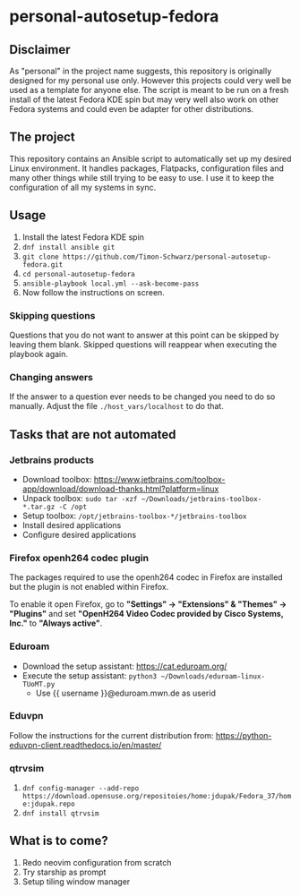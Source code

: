 # personal-autosetup-fedora

## Disclaimer

As "personal" in the project name suggests, this repository is originally designed for my personal use only.
However this projects could very well be used as a template for anyone else.
The script is meant to be run on a fresh install of the latest Fedora KDE spin but may very well also work on other Fedora systems and could even be adapter for other distributions.

## The project

This repository contains an Ansible script to automatically set up my desired Linux environment.
It handles packages, Flatpacks, configuration files and many other things while still trying to be easy to use.
I use it to keep the configuration of all my systems in sync.

## Usage

1. Install the latest Fedora KDE spin
1. `dnf install ansible git`
1. `git clone https://github.com/Timon-Schwarz/personal-autosetup-fedora.git`
1. `cd personal-autosetup-fedora`
1. `ansible-playbook local.yml --ask-become-pass`
1. Now follow the instructions on screen.

### Skipping questions

Questions that you do not want to answer at this point can be skipped by leaving them blank. Skipped questions will reappear when executing the playbook again.

### Changing answers

If the answer to a question ever needs to be changed you need to do so manually. Adjust the file `./host_vars/localhost` to do that.

## Tasks that are not automated

### Jetbrains products

- Download toolbox: https://www.jetbrains.com/toolbox-app/download/download-thanks.html?platform=linux
- Unpack toolbox: `sudo tar -xzf ~/Downloads/jetbrains-toolbox-*.tar.gz -C /opt`
- Setup toolbox: `/opt/jetbrains-toolbox-*/jetbrains-toolbox`
- Install desired applications
- Configure desired applications

### Firefox openh264 codec plugin

The packages required to use the openh264 codec in Firefox are installed but the plugin is not enabled within Firefox.

To enable it open Firefox, go to **"Settings" -> "Extensions" & "Themes" -> "Plugins"** and set **"OpenH264 Video Codec provided by Cisco Systems, Inc."** to **"Always active"**.

### Eduroam

- Download the setup assistant: https://cat.eduroam.org/
- Execute the setup assistant: `python3 ~/Downloads/eduroam-linux-TUoMT.py`
  - Use {{ username }}@eduroam.mwn.de as userid

### Eduvpn

Follow the instructions for the current distribution from: https://python-eduvpn-client.readthedocs.io/en/master/

### qtrvsim

1. `dnf config-manager --add-repo https://download.opensuse.org/repositoies/home:jdupak/Fedora_37/home:jdupak.repo`
1. `dnf install qtrvsim`

## What is to come?

1. Redo neovim configuration from scratch
1. Try starship as prompt
1. Setup tiling window manager
